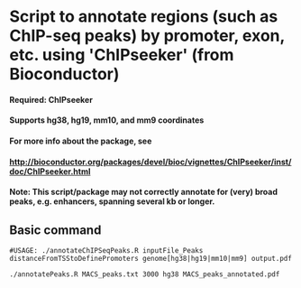 # Script to annotate regions (such as ChIP-seq peaks) by promoter, exon, etc. using 'ChIPseeker' (from Bioconductor)

#### Required: ChIPseeker
####  Supports hg38, hg19, mm10, and mm9 coordinates
####  For more info about the package, see 
####  http://bioconductor.org/packages/devel/bioc/vignettes/ChIPseeker/inst/doc/ChIPseeker.html
#### Note: This script/package may not correctly annotate for (very) broad peaks, e.g. enhancers, spanning several kb or longer.
## Basic command

```
#USAGE: ./annotateChIPSeqPeaks.R inputFile_Peaks distanceFromTSStoDefinePromoters genome[hg38|hg19|mm10|mm9] output.pdf

./annotatePeaks.R MACS_peaks.txt 3000 hg38 MACS_peaks_annotated.pdf

```